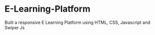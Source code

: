 # E-Learning-Platform
Built a responsive E Learning Platform using HTML, CSS, Javascript and Swiper Js
